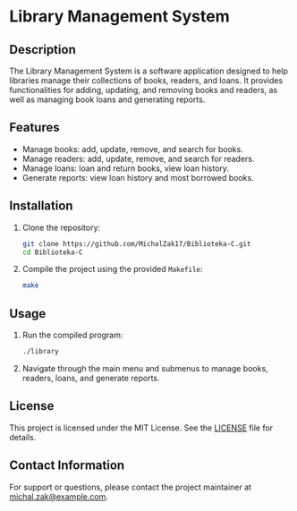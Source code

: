 # Library Management System

## Description
The Library Management System is a software application designed to help libraries manage their collections of books, readers, and loans. It provides functionalities for adding, updating, and removing books and readers, as well as managing book loans and generating reports.

## Features
- Manage books: add, update, remove, and search for books.
- Manage readers: add, update, remove, and search for readers.
- Manage loans: loan and return books, view loan history.
- Generate reports: view loan history and most borrowed books.

## Installation
1. Clone the repository:
   ```sh
   git clone https://github.com/MichalZak17/Biblioteka-C.git
   cd Biblioteka-C
   ```
2. Compile the project using the provided `Makefile`:
   ```sh
   make
   ```

## Usage
1. Run the compiled program:
   ```sh
   ./library
   ```
2. Navigate through the main menu and submenus to manage books, readers, loans, and generate reports.

## License
This project is licensed under the MIT License. See the [LICENSE](LICENSE) file for details.

## Contact Information
For support or questions, please contact the project maintainer at michal.zak@example.com.

